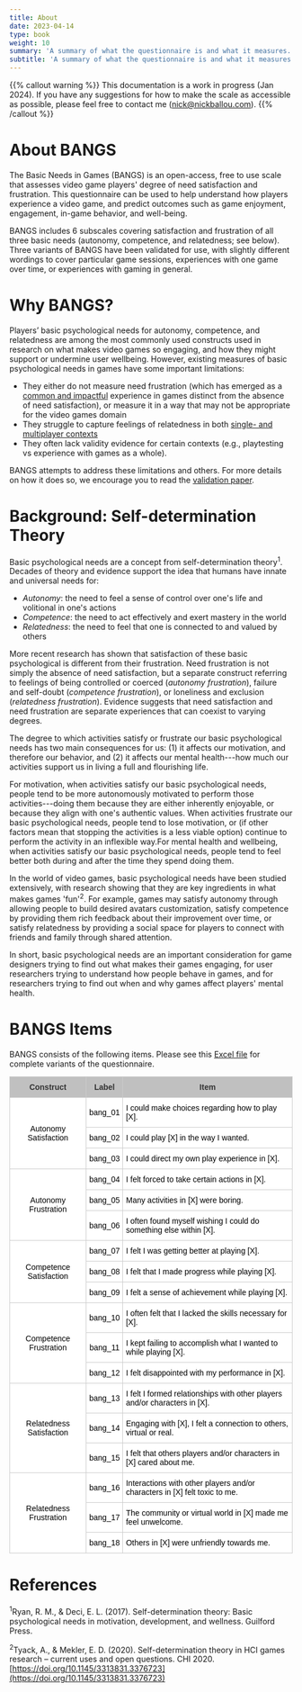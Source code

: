 ```yaml
---
title: About
date: 2023-04-14
type: book
weight: 10
summary: 'A summary of what the questionnaire is and what it measures.'
subtitle: 'A summary of what the questionnaire is and what it measures.'
---
```


{{% callout warning %}}
This documentation is a work in progress (Jan 2024). If you have any suggestions for how to make the scale as accessible as possible, please feel free to contact me (nick@nickballou.com).
{{% /callout %}}️

# About BANGS

The Basic Needs in Games (BANGS) is an open-access, free to use scale that assesses video game players' degree of need satisfaction and frustration. This questionnaire can be used to help understand how players experience a video game, and predict outcomes such as game enjoyment, engagement, in-game behavior, and well-being.

BANGS includes 6 subscales covering satisfaction and frustration of all three basic needs (autonomy, competence, and relatedness; see below). Three variants of BANGS have been validated for use, with slightly different wordings to cover particular game sessions, experiences with one game over time, or experiences with gaming in general.

# Why BANGS? 

Players’ basic psychological needs for autonomy, competence, and relatedness are among the most commonly used constructs used in research on what makes video games so engaging, and how they might support or undermine user wellbeing. However, existing measures of basic psychological needs in games have some important limitations:

- They either do not measure need frustration (which has emerged as a [common and impactful](https://doi.org/10.1145/3611028) experience in games distinct from the absence of need satisfaction), or measure it in a way that may not be appropriate for the video games domain
- They struggle to capture feelings of relatedness in both [single- and multiplayer contexts](https://doi.org/10.1145/3152771.3156149)
- They often lack validity evidence for certain contexts (e.g., playtesting vs experience with games as a whole). 

BANGS attempts to address these limitations and others. For more details on how it does so, we encourage you to read the [validation paper](https://doi.org/10.31234/osf.io/4965z). 

# Background: Self-determination Theory

Basic psychological needs are a concept from self-determination theory<sup>1</sup>. Decades of theory and evidence support the idea that humans have innate and universal needs for:

- *Autonomy*: the need to feel a sense of control over one's life and volitional in one's actions
- *Competence*: the need to act effectively and exert mastery in the world
- *Relatedness*: the need to feel that one is connected to and valued by others

More recent research has shown that satisfaction of these basic psychological is different from their frustration. Need frustration is not simply the absence of need satisfaction, but a separate construct referring to feelings of being controlled or coerced (*autonomy frustration*), failure and self-doubt (*competence frustration*), or loneliness and exclusion (*relatedness frustration*). Evidence suggests that need satisfaction and need frustration are separate experiences that can coexist to varying degrees.

The degree to which activities satisfy or frustrate our basic psychological needs has two main consequences for us: (1) it affects our motivation, and therefore our behavior, and (2) it affects our mental health---how much our activities support us in living a full and flourishing life.

For motivation, when activities satisfy our basic psychological needs, people tend to be more autonomously motivated to perform those activities---doing them because they are either inherently enjoyable, or because they align with one's authentic values. When activities frustrate our basic psychological needs, people tend to lose motivation, or (if other factors mean that stopping the activities is a less viable option) continue to perform the activity in an inflexible way.For mental health and wellbeing, when activities satisfy our basic psychological needs, people tend to feel better both during and after the time they spend doing them. 

In the world of video games, basic psychological needs have been studied extensively, with research showing that they are key ingredients in what makes games 'fun'<sup>2</sup>. For example, games may satisfy autonomy through allowing people to build desired avatars customization, satisfy competence by providing them rich feedback about their improvement over time, or satisfy relatedness by providing a social space for players to connect with friends and family through shared attention.

In short, basic psychological needs are an important consideration for game designers trying to find out what makes their games engaging, for user researchers trying to understand how people behave in games, and for researchers trying to find out when and why games affect players' mental health. 

# BANGS Items

BANGS consists of the following items. Please see this [Excel file](https://nickballou.com/files/BANGS.xlsx) for complete variants of the questionnaire.

<style type="text/css">
.tg  {border-collapse:collapse;border-color:#ccc;border-spacing:0;margin:0px auto;}
.tg td{background-color:#fff;border-color:#ccc;border-style:solid;border-width:1px;color:#333;
  font-family:Arial, sans-serif;font-size:14px;overflow:hidden;padding:10px 5px;word-break:normal;}
.tg th{background-color:#f0f0f0;border-color:#ccc;border-style:solid;border-width:1px;color:#333;
  font-family:Arial, sans-serif;font-size:14px;font-weight:normal;overflow:hidden;padding:10px 5px;word-break:normal;}
.tg .tg-4gg8{color:rgba(0, 0, 0, 0.847);text-align:left;vertical-align:bottom}
.tg .tg-u1yq{background-color:#c0c0c0;font-weight:bold;text-align:center;vertical-align:top}
.tg .tg-nrix{text-align:center;vertical-align:middle}
</style>
<table class="tg">
<thead>
  <tr>
    <th class="tg-u1yq">Construct</th>
    <th class="tg-u1yq">Label</th>
    <th class="tg-u1yq">Item</th>
  </tr>
</thead>
<tbody>
  <tr>
    <td class="tg-nrix" rowspan="3"><span style="font-weight:400;font-style:normal;text-decoration:none;color:black">Autonomy Satisfaction</span></td>
    <td class="tg-nrix"><span style="font-weight:400;font-style:normal;text-decoration:none;color:black">bang_01</span></td>
    <td class="tg-4gg8"><span style="font-weight:400;font-style:normal;text-decoration:none;color:black">I could make choices regarding how to play [X].</span></td>
  </tr>
  <tr>
    <td class="tg-nrix"><span style="font-weight:400;font-style:normal;text-decoration:none;color:black">bang_02</span></td>
    <td class="tg-4gg8"><span style="font-weight:400;font-style:normal;text-decoration:none;color:black">I could play [X] in the way I wanted.</span></td>
  </tr>
  <tr>
    <td class="tg-nrix"><span style="font-weight:400;font-style:normal;text-decoration:none;color:black">bang_03</span></td>
    <td class="tg-4gg8"><span style="font-weight:400;font-style:normal;text-decoration:none;color:black">I could direct my own play experience in [X].</span> </td>
  </tr>
  <tr>
    <td class="tg-nrix" rowspan="3"><span style="font-weight:400;font-style:normal;text-decoration:none;color:black">Autonomy Frustration</span></td>
    <td class="tg-nrix"><span style="font-weight:400;font-style:normal;text-decoration:none;color:black">bang_04</span></td>
    <td class="tg-4gg8"><span style="font-weight:400;font-style:normal;text-decoration:none;color:black">I felt forced to take certain actions in [X].</span></td>
  </tr>
  <tr>
    <td class="tg-nrix"><span style="font-weight:400;font-style:normal;text-decoration:none;color:black">bang_05</span></td>
    <td class="tg-4gg8"><span style="font-weight:400;font-style:normal;text-decoration:none;color:black">Many activities in [X] were boring.</span></td>
  </tr>
  <tr>
    <td class="tg-nrix"><span style="font-weight:400;font-style:normal;text-decoration:none;color:black">bang_06</span></td>
    <td class="tg-4gg8"><span style="font-weight:400;font-style:normal;text-decoration:none;color:black">I often found myself wishing I could do something else within [X].</span></td>
  </tr>
  <tr>
    <td class="tg-nrix" rowspan="3"><span style="font-weight:400;font-style:normal;text-decoration:none;color:black">Competence Satisfaction</span></td>
    <td class="tg-nrix"><span style="font-weight:400;font-style:normal;text-decoration:none;color:black">bang_07</span></td>
    <td class="tg-4gg8"><span style="font-weight:400;font-style:normal;text-decoration:none;color:black">I felt I was getting better at playing [X].</span></td>
  </tr>
  <tr>
    <td class="tg-nrix"><span style="font-weight:400;font-style:normal;text-decoration:none;color:black">bang_08</span></td>
    <td class="tg-4gg8"><span style="font-weight:400;font-style:normal;text-decoration:none;color:black">I felt that I made progress while playing [X].</span></td>
  </tr>
  <tr>
    <td class="tg-nrix"><span style="font-weight:400;font-style:normal;text-decoration:none;color:black">bang_09</span></td>
    <td class="tg-4gg8"><span style="font-weight:400;font-style:normal;text-decoration:none;color:black">I felt a sense of achievement while playing [X].</span> </td>
  </tr>
  <tr>
    <td class="tg-nrix" rowspan="3"><span style="font-weight:400;font-style:normal;text-decoration:none;color:black">Competence Frustration</span></td>
    <td class="tg-nrix"><span style="font-weight:400;font-style:normal;text-decoration:none;color:black">bang_10</span></td>
    <td class="tg-4gg8"><span style="font-weight:400;font-style:normal;text-decoration:none;color:black">I often felt that I lacked the skills necessary for [X].</span></td>
  </tr>
  <tr>
    <td class="tg-nrix"><span style="font-weight:400;font-style:normal;text-decoration:none;color:black">bang_11</span></td>
    <td class="tg-4gg8"><span style="font-weight:400;font-style:normal;text-decoration:none;color:black">I kept failing to accomplish what I wanted to while playing [X].</span> </td>
  </tr>
  <tr>
    <td class="tg-nrix"><span style="font-weight:400;font-style:normal;text-decoration:none;color:black">bang_12</span></td>
    <td class="tg-4gg8"><span style="font-weight:400;font-style:normal;text-decoration:none;color:black">I felt disappointed with my performance in [X].</span> </td>
  </tr>
  <tr>
    <td class="tg-nrix" rowspan="3"><span style="font-weight:400;font-style:normal;text-decoration:none;color:black">Relatedness Satisfaction</span></td>
    <td class="tg-nrix"><span style="font-weight:400;font-style:normal;text-decoration:none;color:black">bang_13</span></td>
    <td class="tg-4gg8"><span style="font-weight:400;font-style:normal;text-decoration:none;color:black">I felt I formed relationships with other players and/or characters in [X].</span> </td>
  </tr>
  <tr>
    <td class="tg-nrix"><span style="font-weight:400;font-style:normal;text-decoration:none;color:black">bang_14</span></td>
    <td class="tg-4gg8"><span style="font-weight:400;font-style:normal;text-decoration:none;color:black">Engaging with [X], I felt a connection to others, virtual or real.</span></td>
  </tr>
  <tr>
    <td class="tg-nrix"><span style="font-weight:400;font-style:normal;text-decoration:none;color:black">bang_15</span></td>
    <td class="tg-4gg8"><span style="font-weight:400;font-style:normal;text-decoration:none;color:black">I felt that others players and/or characters in [X] cared about me.</span></td>
  </tr>
  <tr>
    <td class="tg-nrix" rowspan="3"><span style="font-weight:400;font-style:normal;text-decoration:none;color:black">Relatedness Frustration</span></td>
    <td class="tg-nrix"><span style="font-weight:400;font-style:normal;text-decoration:none;color:black">bang_16</span></td>
    <td class="tg-4gg8"><span style="font-weight:400;font-style:normal;text-decoration:none;color:black">Interactions with other players and/or characters in [X] felt toxic to me.</span></td>
  </tr>
  <tr>
    <td class="tg-nrix"><span style="font-weight:400;font-style:normal;text-decoration:none;color:black">bang_17</span></td>
    <td class="tg-4gg8"><span style="font-weight:400;font-style:normal;text-decoration:none;color:black">The community or virtual world in [X] made me feel unwelcome.</span></td>
  </tr>
  <tr>
    <td class="tg-nrix"><span style="font-weight:400;font-style:normal;text-decoration:none;color:black">bang_18</span></td>
    <td class="tg-4gg8"><span style="font-weight:400;font-style:normal;text-decoration:none;color:black">Others in [X] were unfriendly towards me.</span> </td>
  </tr>
</tbody>
</table>

# References

<sup>1</sup>Ryan, R. M., & Deci, E. L. (2017). Self-determination theory: Basic psychological needs in motivation, development, and wellness. Guilford Press.

<sup>2</sup>Tyack, A., & Mekler, E. D. (2020). Self-determination theory in HCI games research – current uses and open questions. CHI 2020. [https://doi.org/10.1145/3313831.3376723](https://doi.org/10.1145/3313831.3376723)

